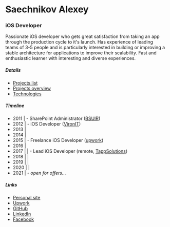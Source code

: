 
# Saechnikov Alexey

### iOS Developer

Passionate iOS developer who gets great satisfaction from taking an app through the production cycle to it's launch. Has experience of leading teams of 3-5 people and is particularly interested in building or improving a stable architecture for applications to improve their scalability. Fast and enthusiastic learner with interesting and diverse experiences.

##### Details

- [Projects list](projects_list.md)
- [Projects overview](projects_overview.md)
- [Technologies](technologies_list.md)

##### Timeline

- 2011 | - SharePoint Administrator ([BSUIR](https://bsuir.by))  
- 2012 | - iOS Developer ([VironIT](https://vironit.com))  
- 2013 |
- 2014 |
- 2015 | - Freelance iOS Developer ([upwork](https://www.upwork.com/freelancers/~0164318e9deae07ccb))
- 2016 |
- 2017 | | - Lead iOS Developer (remote, [TappSolutions](https://www.tappsolutions.com/))
- 2018 | |
- 2019 | |
- 2020 | |
- 2021 | - *open for offers...*

##### Links

- [Personal site](http://saechnikov.com)  
- [Upwork](https://www.upwork.com/freelancers/~0164318e9deae07ccb)   
- [GitHub](https://github.com/fizzy871)  
- [LinkedIn](https://www.linkedin.com/in/fizzy871)  
- [Facebook](https://www.facebook.com/fizzy871)   
